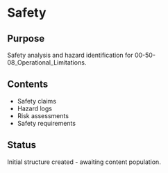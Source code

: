 # Safety

## Purpose
Safety analysis and hazard identification for 00-50-08_Operational_Limitations.

## Contents
- Safety claims
- Hazard logs
- Risk assessments
- Safety requirements

## Status
Initial structure created - awaiting content population.
